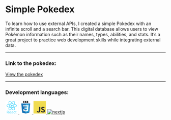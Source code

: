<h1>Simple Pokedex</h1>

<p>To learn how to use external APIs, I created a simple Pokedex with an infinite scroll and a search bar. 
  This digital database allows users to view Pokémon information such as their names, types, abilities, and stats. 
  It’s a great project to practice web development skills while integrating external data.</p>

---
  
<h3>Link to the pokedex:</h3>
<a href="https://pokedex-theta-steel-53.vercel.app/"  target="_blank">View the pokedex</a>
  
___

<h3 align="left">Development languages:</h3>
<p align="left"> 
  <a href="https://reactjs.org/" target="_blank" rel="noreferrer"> <img src="https://raw.githubusercontent.com/devicons/devicon/master/icons/react/react-original-wordmark.svg" alt="react" width="40" height="40"/> </a> 
  <a href="https://www.w3schools.com/css/" target="_blank" rel="noreferrer"> <img src="https://raw.githubusercontent.com/devicons/devicon/master/icons/css3/css3-original-wordmark.svg" alt="css3" width="40" height="40"/> </a> 
  <a href="https://developer.mozilla.org/en-US/docs/Web/JavaScript" target="_blank" rel="noreferrer"> <img src="https://raw.githubusercontent.com/devicons/devicon/master/icons/javascript/javascript-original.svg" alt="javascript" width="40" height="40"/> </a> 
  <a href="https://nextjs.org/" target="_blank" rel="noreferrer"> <img src="https://cdn.worldvectorlogo.com/logos/nextjs-2.svg" alt="nextjs" width="40" height="40"/> </a> 
</p>
